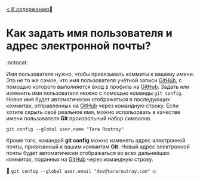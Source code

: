 [< К содержанию](readme.md):closed_book:

# Как задать имя пользователя и адрес электронной почты?
:octocat:

Имя пользователя нужно, чтобы привязывать коммиты к вашему имени. Это не то же самое, что имя пользователя учётной записи [GitHub](https://github.com/), с помощью которого выполняется вход в профиль на [GitHub](https://github.com/). Задать или изменить имя пользователя можно с помощью команды `git config`. Новое имя будет автоматически отображаться в последующих коммитах, отправленных на [GitHub](https://github.com/) через командную строку. Если хотите скрыть своё реальное имя, можно использовать в качестве имени пользователя **Git** произвольный набор символов.

```git config --global user.name "Tara Routray"```

Кроме того, командой **git config** можно изменять адрес электронной почты, привязанный к вашим коммитам **Git.** Новый адрес электронной почты будет автоматически отображаться во всех дальнейших коммитах, поданных на [GitHub](https://github.com/) через командную строку.

:e-mail: ```git config --global user.email "dev@tararoutray.com"```
:relaxed: